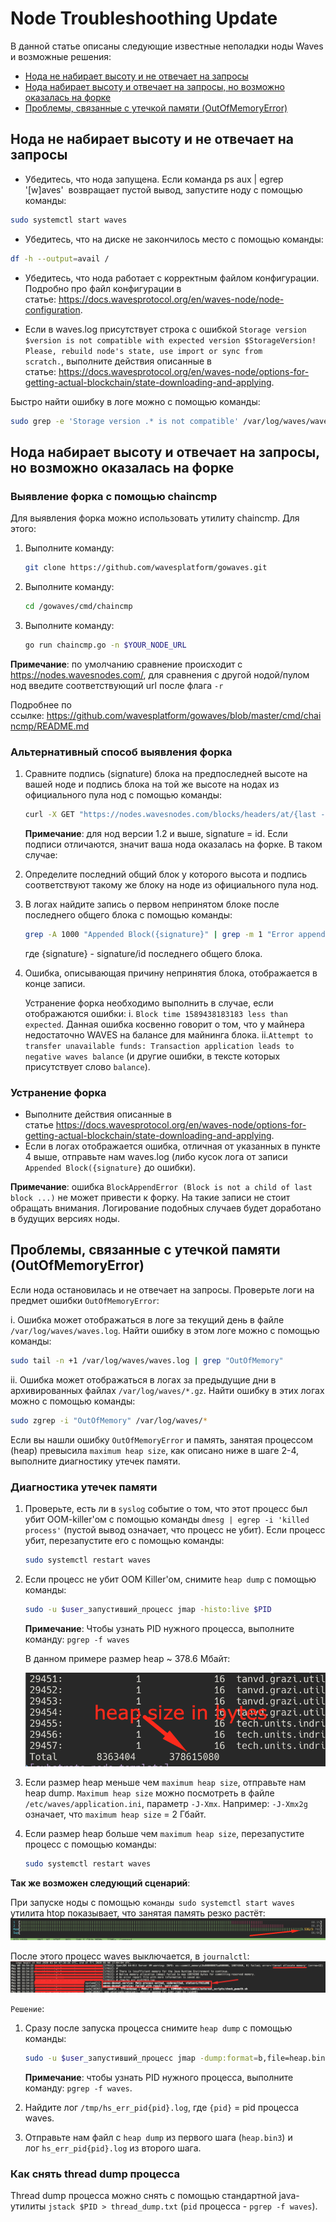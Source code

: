 # Node Troubleshoothing Update

В данной статье описаны следующие известные неполадки ноды Waves и возможные решения:

* [Нода не набирает высоту и не отвечает на запросы](#нода-не-набирает-высоту-и-не-отвечает-на-запросы)
* [Нода набирает высоту и отвечает на запросы, но возможно оказалась на форке](#нода-набирает-высоту-и-отвечает-на-запросы,-но-возможно-оказалась-на-форке)
* [Проблемы, связанные с утечкой памяти (OutOfMemoryError)](#проблемы,-связанные-с-утечкой-памяти-(OutOfMemoryError))

## Нода не набирает высоту и не отвечает на запросы

* Убедитесь, что нода запущена. Если команда ps aux | egrep '[w]aves'  возвращает пустой вывод, запустите ноду с помощью команды:

```bash
sudo systemctl start waves
```

* Убедитесь, что на диске не закончилось место с помощью команды:

```bash
df -h --output=avail /
```

* Убедитесь, что нода работает с корректным файлом конфигурации. Подробно про файл конфигурации в статье: https://docs.wavesprotocol.org/en/waves-node/node-configuration.

* Если в waves.log присутствует строка с ошибкой `Storage version $version is not compatible with expected version $StorageVersion! Please, rebuild node's state, use import or sync from scratch.`, выполните действия описанные в статье: https://docs.wavesprotocol.org/en/waves-node/options-for-getting-actual-blockchain/state-downloading-and-applying.

Быстро найти ошибку в логе можно с помощью команды:

```bash
sudo grep -e 'Storage version .* is not compatible' /var/log/waves/waves.log`
```

## Нода набирает высоту и отвечает на запросы, но возможно оказалась на форке

### Выявление форка с помощью chaincmp

Для выявления форка можно использовать утилиту chaincmp. Для этого:

1. Выполните команду:

   ```bash
   git clone https://github.com/wavesplatform/gowaves.git
   ```

2. Выполните команду:

   ```bash
   cd /gowaves/cmd/chaincmp
   ```

3. Выполните команду:

   ```bash
   go run chaincmp.go -n $YOUR_NODE_URL
   ```

**Примечание**: по умолчанию сравнение происходит с https://nodes.wavesnodes.com/, для сравнения с другой нодой/пулом нод введите соответствующий url после флага `-r`

Подробнее по ссылке: https://github.com/wavesplatform/gowaves/blob/master/cmd/chaincmp/README.md

### Альтернативный способ выявления форка

1. Сравните подпись (signature) блока на предпоследней высоте на вашей ноде и подпись блока на той же высоте на нодах из официального пула нод с помощью команды:

   ```bash
   curl -X GET "https://nodes.wavesnodes.com/blocks/headers/at/{last - 1 высота}" | less
   ```

   **Примечание**: для нод версии 1.2 и выше, signature = id.
   Если подписи отличаются, значит ваша нода оказалась на форке. В таком случае:

2. Определите последний общий блок у которого высота и подпись соответствуют такому же блоку на ноде из официального пула нод.
3. В логах найдите запись о первом непринятом блоке после последнего общего блока с помощью команды:

   ```bash
   grep -A 1000 "Appended Block({signature}" | grep -m 1 "Error appending .* GenericError(Block Block(" waves.log
   ```

   где {signature} - signature/id последнего общего блока.

4. Ошибка, описывающая причину непринятия блока, отображается в конце записи.

   Устранение форка необходимо выполнить в случае, если отображаются ошибки:
   i. `Block time 1589438183183 less than expected`. Данная ошибка косвенно говорит о том, что у майнера недостаточно WAVES на балансе для майнинга блока.
   ii.`Attempt to transfer unavailable funds: Transaction application leads to negative waves balance` (и другие ошибки, в тексте которых присутствует слово `balance`).

### Устранение форка

* Выполните действия описанные в статье https://docs.wavesprotocol.org/en/waves-node/options-for-getting-actual-blockchain/state-downloading-and-applying.
* Если в логах отображается ошибка, отличная от указанных в пункте 4 выше, отправьте нам waves.log (либо кусок лога от записи `Appended Block({signature}` до ошибки).

**Примечание**: ошибка `BlockAppendError (Block is not a child of last block ...)` не может привести к форку. На такие записи не стоит обращать внимания. Логирование подобных случаев будет доработано в будущих версиях ноды.

## Проблемы, связанные с утечкой памяти (OutOfMemoryError)

Если нода остановилась и не отвечает на запросы. Проверьте логи на предмет ошибки `OutOfMemoryError`:

i. Ошибка может отображаться в логе за текущий день в файле `/var/log/waves/waves.log`. Найти ошибку в этом логе можно с помощью команды:

```bash
sudo tail -n +1 /var/log/waves/waves.log | grep "OutOfMemory"
```

ii. Ошибка может отображаться в логах за предыдущие дни в архивированных файлах `/var/log/waves/*.gz`. Найти ошибку в этих логах можно с помощью команды:

```bash
sudo zgrep -i "OutOfMemory" /var/log/waves/*
```

Если вы нашли ошибку `OutOfMemoryError` и память, занятая процессом (heap) превысила `maximum heap size`, как описано ниже в шаге 2-4, выполните диагностику утечек памяти.

### Диагностика утечек памяти

1. Проверьте, есть ли в `syslog` событие о том, что этот процесс был убит OOM-killer'ом с помощью команды `dmesg | egrep -i 'killed process'` (пустой вывод означает, что процесс не убит). Если процесс убит, перезапустите его с помощью команды:

   ```bash
   sudo systemctl restart waves
   ```

2. Если процесс не убит OOM Killer'ом, снимите `heap dump` c помощью команды:

   ```bash
   sudo -u $user_запустивший_процесс jmap -histo:live $PID
   ```

   **Примечание**: Чтобы узнать PID нужного процесса, выполните команду: `pgrep -f waves`

   В данном примере размер heap ~ 378.6 Мбайт:

   ![1](_assets/node-troubleshooting-001.png)

3. Если размер heap меньше чем `maximum heap size`, отправьте нам heap dump. `Maximum heap size` можно посмотреть в файле `/etc/waves/application.ini`, параметр `-J-Xmx`. Например: `-J-Xmx2g` означает, что `maximum heap size` = 2 Гбайт.

4. Если размер heap больше чем `maximum heap size`, перезапустите процесс с помощью команды:

   ```bash
   sudo systemctl restart waves
   ```

**Так же возможен следующий сценарий**:

При запуске ноды с помощью `команды sudo systemctl start waves` утилита htop показывает, что занятая память резко растёт:
![2](_assets/node-troubleshooting-002.png)

После этого процесс waves выключается, в `journalctl`:
![3](_assets/node-troubleshooting-003.png)

`Решение`:

1. Сразу после запуска процесса снимите `heap dump` с помощью команды:

   ```bash
   sudo -u $user_запустивший_процесс jmap -dump:format=b,file=heap.bin3 $PID
   ```

   **Примечание**: чтобы узнать PID нужного процесса, выполните команду: `pgrep -f waves`.

2. Найдите лог `/tmp/hs_err_pid{pid}.log`, где `{pid}` = pid процесса waves.
3. Отправьте нам файл c `heap dump` из первого шага (`heap.bin3`) и лог `hs_err_pid{pid}.log` из второго шага.

### Как снять thread dump процесса

Thread dump процесса можно снять с помощью стандартной java-утилиты `jstack $PID > thread_dump.txt` (`pid` процесса - `pgrep -f waves`).

